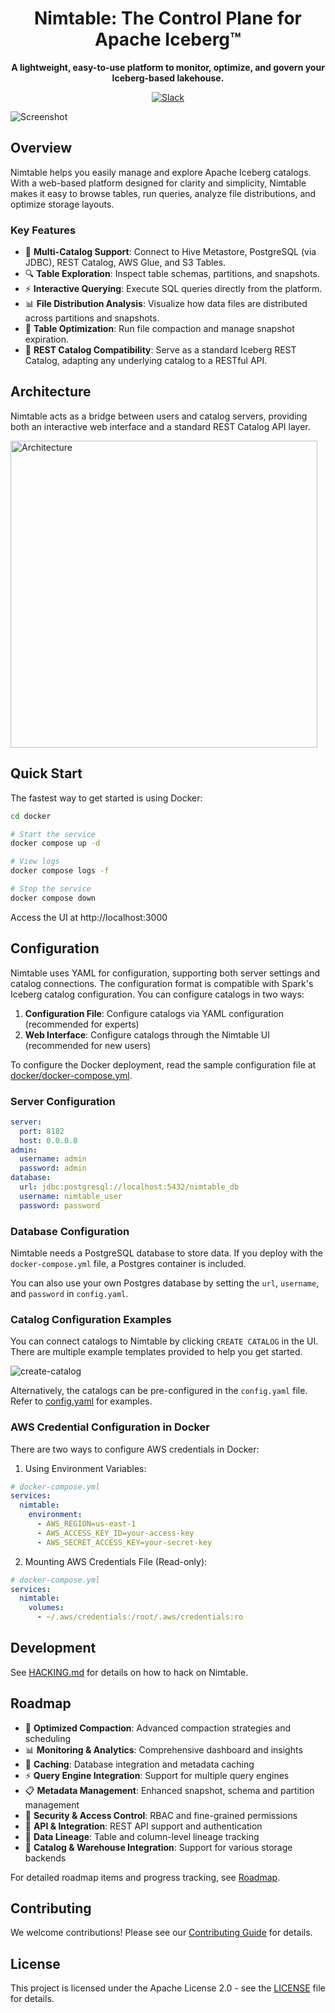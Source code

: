 <div align="center">

# Nimtable: The Control Plane for Apache Iceberg™

</div>

<div align="center">

<b> A lightweight, easy-to-use platform to monitor, optimize, and govern your Iceberg-based lakehouse. </b>

</div>

<div align="center">
  <a
    href="https://go.nimtable.com/slack"
    target="_blank"
  >
    <img alt="Slack" src="https://badgen.net/badge/Slack/Join%20Nimtable/0abd59?icon=slack" />
  </a>
</div>


![Screenshot](./docs/dashboard.png)


## Overview

Nimtable helps you easily manage and explore Apache Iceberg catalogs. With a web-based platform designed for clarity and simplicity, Nimtable makes it easy to browse tables, run queries, analyze file distributions, and optimize storage layouts.


### Key Features

- 🌟 **Multi-Catalog Support**: Connect to Hive Metastore, PostgreSQL (via JDBC), REST Catalog, AWS Glue, and S3 Tables.
- 🔍 **Table Exploration**: Inspect table schemas, partitions, and snapshots.
- ⚡ **Interactive Querying**: Execute SQL queries directly from the platform.
- 📊 **File Distribution Analysis**: Visualize how data files are distributed across partitions and snapshots.
- 🔧 **Table Optimization**: Run file compaction and manage snapshot expiration.
- 🔌 **REST Catalog Compatibility**: Serve as a standard Iceberg REST Catalog, adapting any underlying catalog to a RESTful API.

## Architecture

Nimtable acts as a bridge between users and catalog servers, providing both an interactive web interface and a standard REST Catalog API layer.

<img src="docs/nimtable-arch.drawio1.png" alt="Architecture" width=491>

## Quick Start

The fastest way to get started is using Docker:

```bash
cd docker

# Start the service
docker compose up -d

# View logs
docker compose logs -f

# Stop the service
docker compose down
```

Access the UI at http://localhost:3000

## Configuration

Nimtable uses YAML for configuration, supporting both server settings and catalog connections. The configuration format is compatible with Spark's Iceberg catalog configuration. You can configure catalogs in two ways:

1. **Configuration File**: Configure catalogs via YAML configuration (recommended for experts)
2. **Web Interface**: Configure catalogs through the Nimtable UI (recommended for new users)

To configure the Docker deployment, read the sample configuration file at [docker/docker-compose.yml](./docker/docker-compose.yml).

### Server Configuration

```yaml
server:
  port: 8182
  host: 0.0.0.0
admin:
  username: admin
  password: admin
database:
  url: jdbc:postgresql://localhost:5432/nimtable_db
  username: nimtable_user
  password: password
```

### Database Configuration

Nimtable needs a PostgreSQL database to store data.
If you deploy with the `docker-compose.yml` file,
a Postgres container is included.

You can also use your own Postgres database by setting the `url`, `username`, and `password`
in `config.yaml`.

### Catalog Configuration Examples

You can connect catalogs to Nimtable by clicking `CREATE CATALOG` in the UI.
There are multiple example templates provided to help you get started.

![create-catalog](docs/create-catalog.png)

Alternatively, the catalogs can be pre-configured in the `config.yaml` file.
Refer to [config.yaml](./backend/config.yaml) for examples.

### AWS Credential Configuration in Docker

There are two ways to configure AWS credentials in Docker:

1. Using Environment Variables:
```yaml
# docker-compose.yml
services:
  nimtable:
    environment:
      - AWS_REGION=us-east-1
      - AWS_ACCESS_KEY_ID=your-access-key
      - AWS_SECRET_ACCESS_KEY=your-secret-key
```

2. Mounting AWS Credentials File (Read-only):
```yaml
# docker-compose.yml
services:
  nimtable:
    volumes:
      - ~/.aws/credentials:/root/.aws/credentials:ro
```


## Development

See [HACKING.md](docs/HACKING.md) for details on how to hack on Nimtable.

## Roadmap

- 🔧 **Optimized Compaction**: Advanced compaction strategies and scheduling
- 📊 **Monitoring & Analytics**: Comprehensive dashboard and insights
- 💾 **Caching**: Database integration and metadata caching
- ⚡ **Query Engine Integration**: Support for multiple query engines
- 📋 **Metadata Management**: Enhanced snapshot, schema and partition management
- 🔐 **Security & Access Control**: RBAC and fine-grained permissions
- 🔌 **API & Integration**: REST API support and authentication
- 🔄 **Data Lineage**: Table and column-level lineage tracking
- 🏢 **Catalog & Warehouse Integration**: Support for various storage backends

For detailed roadmap items and progress tracking, see [Roadmap](https://github.com/nimtable/nimtable/issues/50).

## Contributing

We welcome contributions! Please see our [Contributing Guide](docs/HACKING.md) for details.

## License

This project is licensed under the Apache License 2.0 - see the [LICENSE](LICENSE) file for details.
